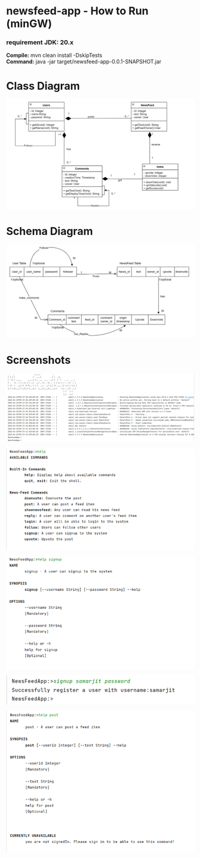 # newsfeed-app - How to Run (minGW)
### requirement JDK: 20.x
**Compile:** mvn clean install -DskipTests <br>
**Command:** java -jar target/newsfeed-app-0.0.1-SNAPSHOT.jar
# Class Diagram
![img.png](img.png)

# Schema Diagram
![img_7.png](img_7.png)

# Screenshots
![img_3.png](img_3.png)

![img_2.png](img_2.png)

![img_4.png](img_4.png)

![img_5.png](img_5.png)

![img_6.png](img_6.png)